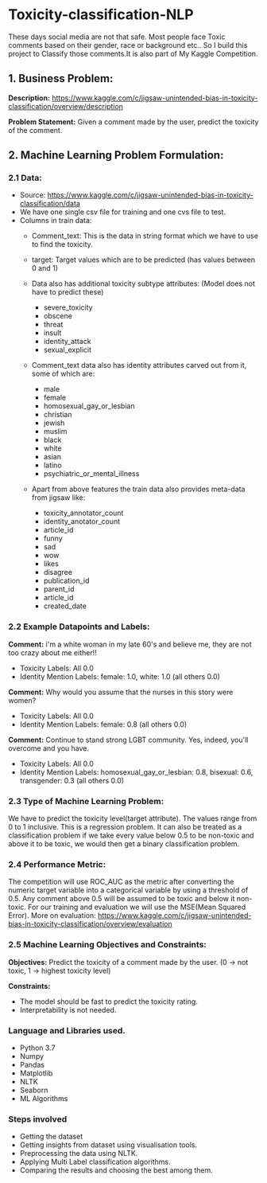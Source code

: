# Toxicity-classification-NLP
These days social media are not that safe. Most people face Toxic comments based on their gender, race or background etc.. So I build  this project to Classify those comments.It is also part of My Kaggle Competition.

## 1. Business Problem:

**Description:** https://www.kaggle.com/c/jigsaw-unintended-bias-in-toxicity-classification/overview/description

**Problem Statement:** Given a comment made by the user, predict the toxicity of the comment.


## 2. Machine Learning Problem Formulation:

### 2.1 Data: 

- Source: https://www.kaggle.com/c/jigsaw-unintended-bias-in-toxicity-classification/data
- We have one single csv file for training and one cvs file to test.
- Columns in train data:
	- Comment_text: This is the data in string format which we have to use to find the toxicity.
	- target: Target values which are to be predicted (has values between 0 and 1)
	- Data also has additional toxicity subtype attributes: (Model does not have to predict these)
		- severe_toxicity
		- obscene
		- threat
		- insult
		- identity_attack
		- sexual_explicit
		
	- Comment_text data also has identity attributes carved out from it, some of which are:
		- male
		- female
		- homosexual_gay_or_lesbian
		- christian
		- jewish
	  - muslim
	  - black
	  - white
	  - asian
	  - latino
	  - psychiatric_or_mental_illness
	  
	- Apart from above features the train data also provides meta-data from jigsaw like:
		- toxicity_annotator_count
		- identity_anotator_count
		- article_id
		- funny
		- sad
		- wow
		- likes
		- disagree
		- publication_id
		- parent_id
		- article_id
		- created_date


### 2.2 Example Datapoints and Labels:

**Comment:** i'm a white woman in my late 60's and believe me, they are not too crazy about me either!!

- Toxicity Labels: All 0.0
- Identity Mention Labels: female: 1.0, white: 1.0 (all others 0.0)

**Comment:** Why would you assume that the nurses in this story were women?

- Toxicity Labels: All 0.0
- Identity Mention Labels: female: 0.8 (all others 0.0)

**Comment:** Continue to stand strong LGBT community. Yes, indeed, you'll overcome and you have.

- Toxicity Labels: All 0.0
- Identity Mention Labels: homosexual_gay_or_lesbian: 0.8, bisexual: 0.6, transgender: 0.3 (all others 0.0)


### 2.3 Type of Machine Learning Problem:
We have to predict the toxicity level(target attribute). The values range from 0 to 1 inclusive. This is a regression problem. It can also be treated as a classification problem if we take every value below 0.5 to be non-toxic and above it to be toxic, we would then get a binary classification problem.



### 2.4 Performance Metric:
The competition will use ROC_AUC as the metric after converting the numeric target variable into a categorical variable by using a threshold of 0.5. Any comment above 0.5 will be assumed to be toxic and below it non-toxic. For our training and evaluation we will use the MSE(Mean Squared Error).
More on evaluation: https://www.kaggle.com/c/jigsaw-unintended-bias-in-toxicity-classification/overview/evaluation

### 2.5 Machine Learning Objectives and Constraints:

**Objectives:** Predict the toxicity of a comment made by the user. (0 -> not toxic, 1 -> highest toxicity level)

**Constraints:**

- The model should be fast to predict the toxicity rating.
- Interpretability is not needed.

### Language and Libraries used.
- Python 3.7
- Numpy
- Pandas
- Matplotlib
- NLTK
- Seaborn
- ML Algorithms

### Steps involved
- Getting the dataset
- Getting insights from dataset using visualisation tools.
- Preprocessing the data using NLTK.
- Applying Multi Label classification algorithms.
- Comparing the results and choosing the best among them.

